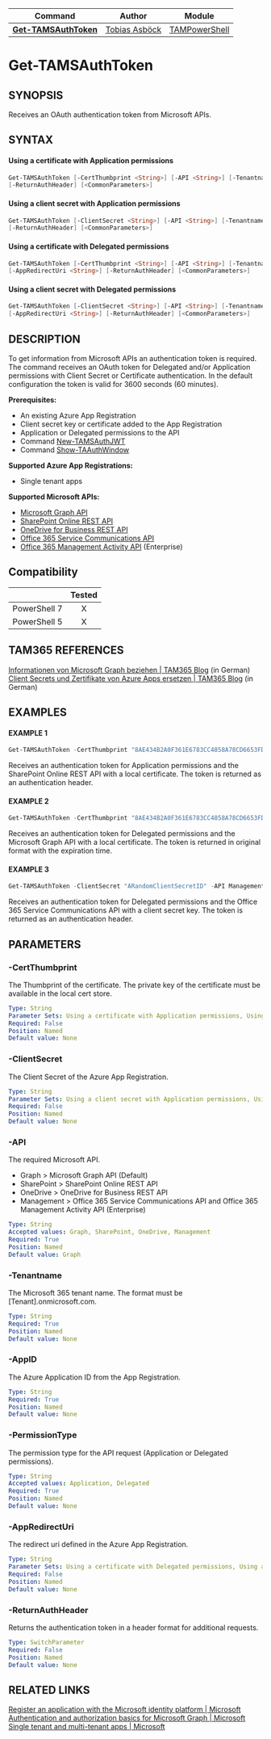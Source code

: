 | Command                                                      | Author                                                      | Module                                                |
| ------------------------------------------------------------ | ------------------------ | ------------------------ |
|**[Get-TAMSAuthToken](/Commands/Authentication/Get-TAMSAuthToken.ps1)**  |[Tobias Asböck](https://www.linkedin.com/in/tobiasasboeck/) |[TAMPowerShell](/Documentation/Module/TAMPowerShell.md) |

# Get-TAMSAuthToken

## SYNOPSIS

Receives an OAuth authentication token from Microsoft APIs. 



## SYNTAX

#### Using a certificate with Application permissions
```powershell
Get-TAMSAuthToken [-CertThumbprint <String>] [-API <String>] [-Tenantname <String>] [-AppID <String>] [-PermissionType <String>] 
[-ReturnAuthHeader] [<CommonParameters>]
```
#### Using a client secret with Application permissions
```powershell
Get-TAMSAuthToken [-ClientSecret <String>] [-API <String>] [-Tenantname <String>] [-AppID <String>] [-PermissionType <String>] 
[-ReturnAuthHeader] [<CommonParameters>]
```
#### Using a certificate with Delegated permissions
```powershell
Get-TAMSAuthToken [-CertThumbprint <String>] [-API <String>] [-Tenantname <String>] [-AppID <String>] [-PermissionType <String>] 
[-AppRedirectUri <String>] [-ReturnAuthHeader] [<CommonParameters>]
```
#### Using a client secret with Delegated permissions
```powershell
Get-TAMSAuthToken [-ClientSecret <String>] [-API <String>] [-Tenantname <String>] [-AppID <String>] [-PermissionType <String>] 
[-AppRedirectUri <String>] [-ReturnAuthHeader] [<CommonParameters>]
```


## DESCRIPTION

To get information from Microsoft APIs an authentication token is required. The command receives an OAuth token for Delegated and/or Application permissions with Client Secret or Certificate authentication. In the default configuration the token is valid for 3600 seconds (60 minutes).

**Prerequisites:**

- An existing Azure App Registration 
- Client secret key or certificate added to the App Registration 
- Application or Delegated permissions to the API
- Command [New-TAMSAuthJWT](/Documentation/New-TAMSAuthJWT.md)  
- Command [Show-TAAuthWindow](/Documentation/Show-TAAuthWindow.md)  
  



**Supported Azure App Registrations:**

- Single tenant apps



**Supported Microsoft APIs:**

 - [Microsoft Graph API](https://docs.microsoft.com/en-us/graph/overview)
 - [SharePoint Online REST API](https://docs.microsoft.com/en-us/sharepoint/dev/sp-add-ins/get-to-know-the-sharepoint-rest-service)
 - [OneDrive for Business REST API](https://docs.microsoft.com/en-us/sharepoint/dev/sp-add-ins/get-to-know-the-sharepoint-rest-service)  
- [Office 365 Service Communications API](https://docs.microsoft.com/en-us/office/office-365-management-api/office-365-service-communications-api-reference)   
 - [Office 365 Management Activity API](https://docs.microsoft.com/en-us/office/office-365-management-api/office-365-management-activity-api-reference) (Enterprise)  
   


## Compatibility
|              | Tested |
| :----------: | :----: |
| PowerShell 7 |   X    |
| PowerShell 5 |   X    |



## TAM365 REFERENCES

[Informationen von Microsoft  Graph beziehen | TAM365 Blog](https://blog.topedia.com/?p=6680) (in German)  
[Client Secrets und Zertifikate von Azure Apps ersetzen | TAM365 Blog](https://blog.topedia.com/2021/02/client-secrets-und-zertifikate-von-azure-apps-ersetzen) (in German) 



## EXAMPLES

#### EXAMPLE 1
```powershell
Get-TAMSAuthToken -CertThumbprint "8AE434B2A0F361E6783CC4858A78CD6653FD8843" -API SharePoint -Tenantname contoso.onmicrosoft.com -AppId "69dc00r2-d7d7-4835-a16a-d2f299854j37" -PermissionType Application -ReturnAuthHeader
```

Receives an authentication token for Application permissions and the SharePoint Online REST API with a local certificate. The token is returned as an authentication header. 

#### EXAMPLE 2
```powershell
Get-TAMSAuthToken -CertThumbprint "8AE434B2A0F361E6783CC4858A78CD6653FD8843" -API Graph -Tenantname contoso.onmicrosoft.com -AppId "69dc00r2-d7d7-4835-a16a-d2f299854j37" -PermissionType Delegated -AppRedirectUri "http://localhost/myapp/" 
```

Receives an authentication token for Delegated  permissions and the Microsoft Graph API with a local certificate. The token is returned in original format with the expiration time. 

#### EXAMPLE 3
```powershell
Get-TAMSAuthToken -ClientSecret "ARandomClientSecretID" -API Management -Tenantname contoso.onmicrosoft.com -AppId "69dc00r2-d7d7-4835-a16a-d2f299854j37" -PermissionType Delegated -AppRedirectUri "http://localhost/myapp/" -ReturnAuthHeader
```

Receives an authentication token for Delegated permissions and the Office 365 Service Communications API with a client secret key. The token is returned as an authentication header. 



## PARAMETERS

### -CertThumbprint
The Thumbprint of the certificate. The private key of the certificate must be available in the local cert store. 

```yaml
Type: String
Parameter Sets: Using a certificate with Application permissions, Using a certificate with Delegated permissions
Required: False
Position: Named
Default value: None
```
### -ClientSecret
The Client Secret of  the Azure App Registration. 

```yaml
Type: String
Parameter Sets: Using a client secret with Application permissions, Using a client secret with Delegated permissions
Required: False
Position: Named
Default value: None
```
### -API
The required Microsoft API. 
 - Graph > Microsoft Graph API (Default)
 - SharePoint > SharePoint Online REST API
 - OneDrive > OneDrive for Business REST API
 - Management > Office 365 Service Communications API and Office 365 Management Activity API (Enterprise)

```yaml
Type: String
Accepted values: Graph, SharePoint, OneDrive, Management
Required: True
Position: Named
Default value: Graph
```

### -Tenantname
The Microsoft 365 tenant name. The format must be [Tenant].onmicrosoft.com.

```yaml
Type: String
Required: True
Position: Named
Default value: None
```

### -AppID
The Azure Application ID from the App Registration.

```yaml
Type: String
Required: True
Position: Named
Default value: None
```

### -PermissionType
The permission type for the API request (Application or Delegated permissions). 

```yaml
Type: String
Accepted values: Application, Delegated
Required: True
Position: Named
Default value: None
```

### -AppRedirectUri
The redirect uri defined in the Azure App Registration.

```yaml
Type: String
Parameter Sets: Using a certificate with Delegated permissions, Using a client secret with Delegated permissions
Required: False
Position: Named
Default value: None
```

### -ReturnAuthHeader
Returns the authentication token in a header format for additional requests. 

```yaml
Type: SwitchParameter
Required: False
Position: Named
Default value: None
```



## RELATED LINKS

[Register an application with the Microsoft identity platform | Microsoft](https://docs.microsoft.com/en-us/azure/active-directory/develop/quickstart-register-app)  
[Authentication and authorization basics for Microsoft Graph | Microsoft](https://docs.microsoft.com/en-us/graph/auth/auth-concepts)  
[Single tenant and multi-tenant apps | Microsoft](https://docs.microsoft.com/bs-cyrl-ba/azure/active-directory/develop/single-and-multi-tenant-apps)  